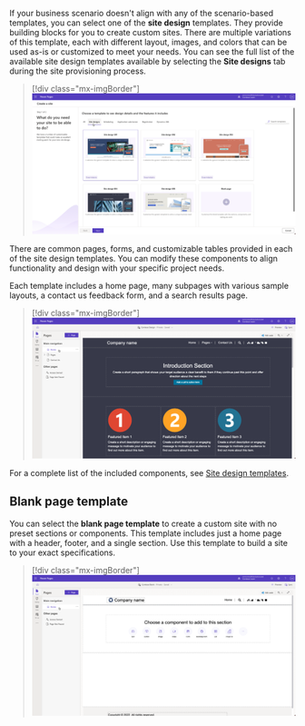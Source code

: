 If your business scenario doesn't align with any of the scenario-based templates, you can select one of the **site design** templates. They provide building blocks for you to create custom sites. There are multiple variations of this template, each with different layout, images, and colors that can be used as-is or customized to meet your needs. You can see the full list of the available site design templates available by selecting the **Site designs** tab during the site provisioning process.

> [!div class="mx-imgBorder"]
> [![Screenshot of the new site provisioning screen with the list of available site designs templates.](../media/site-designs-templates.png)](../media/site-designs-templates.png#lightbox)

There are common pages, forms, and customizable tables provided in each of the site design templates. You can modify these components to align functionality and design with your specific project needs.

Each template includes a home page, many subpages with various sample layouts, a contact us feedback form, and a search results page.

> [!div class="mx-imgBorder"]
> [![Screenshot of Power Pages design studio with a site based on one of the generic site design templates.](../media/generic-design.png)](../media/generic-design.png#lightbox)

For a complete list of the included components, see [Site design templates](/power-pages/templates/site-design/?azure-portal=true).

## Blank page template

You can select the **blank page template** to create a custom site with no preset sections or components. This template includes just a home page with a header, footer, and a single section. Use this template to build a site to your exact specifications.

> [!div class="mx-imgBorder"]
> [![Screenshot of a site design based on the blank page template.](../media/blank-template.png)](../media/blank-template.png#lightbox)
